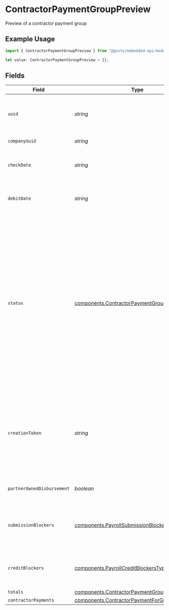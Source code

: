 # ContractorPaymentGroupPreview

Preview of a contractor payment group

## Example Usage

```typescript
import { ContractorPaymentGroupPreview } from "@gusto/embedded-api/models/components/contractorpaymentgrouppreview.js";

let value: ContractorPaymentGroupPreview = {};
```

## Fields

| Field                                                                                                                                                                                                                                                                                                     | Type                                                                                                                                                                                                                                                                                                      | Required                                                                                                                                                                                                                                                                                                  | Description                                                                                                                                                                                                                                                                                               |
| --------------------------------------------------------------------------------------------------------------------------------------------------------------------------------------------------------------------------------------------------------------------------------------------------------- | --------------------------------------------------------------------------------------------------------------------------------------------------------------------------------------------------------------------------------------------------------------------------------------------------------- | --------------------------------------------------------------------------------------------------------------------------------------------------------------------------------------------------------------------------------------------------------------------------------------------------------- | --------------------------------------------------------------------------------------------------------------------------------------------------------------------------------------------------------------------------------------------------------------------------------------------------------- |
| `uuid`                                                                                                                                                                                                                                                                                                    | *string*                                                                                                                                                                                                                                                                                                  | :heavy_minus_sign:                                                                                                                                                                                                                                                                                        | The unique identifier of the contractor payment group.                                                                                                                                                                                                                                                    |
| `companyUuid`                                                                                                                                                                                                                                                                                             | *string*                                                                                                                                                                                                                                                                                                  | :heavy_minus_sign:                                                                                                                                                                                                                                                                                        | The UUID of the company.                                                                                                                                                                                                                                                                                  |
| `checkDate`                                                                                                                                                                                                                                                                                               | *string*                                                                                                                                                                                                                                                                                                  | :heavy_minus_sign:                                                                                                                                                                                                                                                                                        | The check date of the contractor payment group.                                                                                                                                                                                                                                                           |
| `debitDate`                                                                                                                                                                                                                                                                                               | *string*                                                                                                                                                                                                                                                                                                  | :heavy_minus_sign:                                                                                                                                                                                                                                                                                        | The debit date of the contractor payment group.                                                                                                                                                                                                                                                           |
| `status`                                                                                                                                                                                                                                                                                                  | [components.ContractorPaymentGroupPreviewStatus](../../models/components/contractorpaymentgrouppreviewstatus.md)                                                                                                                                                                                          | :heavy_minus_sign:                                                                                                                                                                                                                                                                                        | The status of the contractor payment group.  Will be `Funded` if all payments that should be funded (i.e. have `Direct Deposit` for payment method) are funded.  A group can have status `Funded` while having associated payments that have status `Unfunded`, i.e. payment with `Check` payment method. |
| `creationToken`                                                                                                                                                                                                                                                                                           | *string*                                                                                                                                                                                                                                                                                                  | :heavy_minus_sign:                                                                                                                                                                                                                                                                                        | Token used to make contractor payment group creation idempotent.  Will error if attempting to create a group with a duplicate token.                                                                                                                                                                      |
| `partnerOwnedDisbursement`                                                                                                                                                                                                                                                                                | *boolean*                                                                                                                                                                                                                                                                                                 | :heavy_minus_sign:                                                                                                                                                                                                                                                                                        | Whether the disbursement is partner owned.                                                                                                                                                                                                                                                                |
| `submissionBlockers`                                                                                                                                                                                                                                                                                      | [components.PayrollSubmissionBlockersType](../../models/components/payrollsubmissionblockerstype.md)[][]                                                                                                                                                                                                  | :heavy_minus_sign:                                                                                                                                                                                                                                                                                        | List of submission blockers for the contractor payment group.                                                                                                                                                                                                                                             |
| `creditBlockers`                                                                                                                                                                                                                                                                                          | [components.PayrollCreditBlockersType](../../models/components/payrollcreditblockerstype.md)[][]                                                                                                                                                                                                          | :heavy_minus_sign:                                                                                                                                                                                                                                                                                        | List of credit blockers for the contractor payment group.                                                                                                                                                                                                                                                 |
| `totals`                                                                                                                                                                                                                                                                                                  | [components.ContractorPaymentGroupPreviewTotals](../../models/components/contractorpaymentgrouppreviewtotals.md)                                                                                                                                                                                          | :heavy_minus_sign:                                                                                                                                                                                                                                                                                        | N/A                                                                                                                                                                                                                                                                                                       |
| `contractorPayments`                                                                                                                                                                                                                                                                                      | [components.ContractorPaymentForGroupPreview](../../models/components/contractorpaymentforgrouppreview.md)[]                                                                                                                                                                                              | :heavy_minus_sign:                                                                                                                                                                                                                                                                                        | N/A                                                                                                                                                                                                                                                                                                       |
